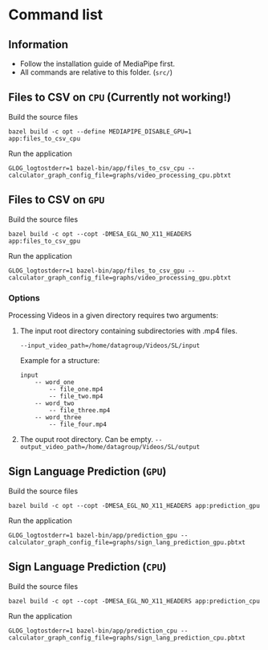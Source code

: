 # Command list

## Information

- Follow the installation guide of MediaPipe first.
- All commands are relative to this folder. (`src/`)

## Files to CSV on `CPU` (Currently not working!)

Build the source files

`bazel build -c opt --define MEDIAPIPE_DISABLE_GPU=1 app:files_to_csv_cpu`

Run the application

`GLOG_logtostderr=1 bazel-bin/app/files_to_csv_cpu --calculator_graph_config_file=graphs/video_processing_cpu.pbtxt`

## Files to CSV on `GPU`

Build the source files

`bazel build -c opt --copt -DMESA_EGL_NO_X11_HEADERS app:files_to_csv_gpu`

Run the application

`GLOG_logtostderr=1 bazel-bin/app/files_to_csv_gpu --calculator_graph_config_file=graphs/video_processing_gpu.pbtxt`

### Options

Processing Videos in a given directory requires two arguments:

1. The input root directory containing subdirectories with .mp4 files. 

   `--input_video_path=/home/datagroup/Videos/SL/input`

   Example for a structure:

    ```none
    input
        -- word_one
            -- file_one.mp4
            -- file_two.mp4
        -- word_two
            -- file_three.mp4
        -- word_three
            -- file_four.mp4
    ```

2. The ouput root directory. Can be empty.
   `--output_video_path=/home/datagroup/Videos/SL/output`

## Sign Language Prediction (`GPU`)

Build the source files

`bazel build -c opt --copt -DMESA_EGL_NO_X11_HEADERS app:prediction_gpu`

Run the application

`GLOG_logtostderr=1 bazel-bin/app/prediction_gpu --calculator_graph_config_file=graphs/sign_lang_prediction_gpu.pbtxt`

## Sign Language Prediction (`CPU`)

Build the source files

`bazel build -c opt --copt -DMESA_EGL_NO_X11_HEADERS app:prediction_cpu`

Run the application

`GLOG_logtostderr=1 bazel-bin/app/prediction_cpu --calculator_graph_config_file=graphs/sign_lang_prediction_cpu.pbtxt`

